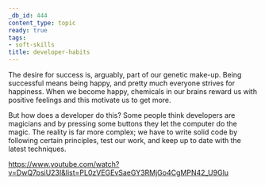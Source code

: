 ```yaml
---
_db_id: 444
content_type: topic
ready: true
tags:
- soft-skills
title: developer-habits
---
```


The desire for success is, arguably, part of our genetic make-up. Being successful means being happy, and pretty much everyone strives for happiness. When we become happy, chemicals in our brains reward us with positive feelings and this motivate us to get more.

But how does a developer do this? Some people think developers are magicians and by pressing some buttons they let the computer do the magic. The reality is far more complex; we have to write solid code by following certain principles, test our work, and keep up to date with the latest techniques.

https://www.youtube.com/watch?v=DwQ7psiU23I&list=PL0zVEGEvSaeGY3RMjGo4CgMPN42_U9Glu